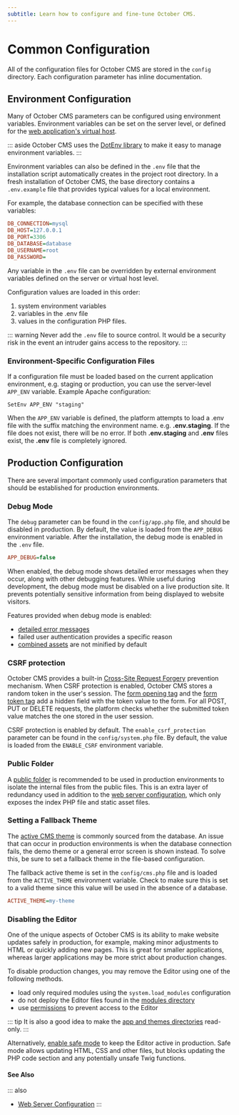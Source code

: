 ```yaml
---
subtitle: Learn how to configure and fine-tune October CMS.
---
```

# Common Configuration

All of the configuration files for October CMS are stored in the `config` directory. Each configuration parameter has inline documentation.

## Environment Configuration

Many of October CMS parameters can be configured using environment variables. Environment variables can be set on the server level, or defined for the [web application's virtual host](https://httpd.apache.org/docs/2.4/env.html).

::: aside
October CMS uses the [DotEnv library](https://github.com/vlucas/phpdotenv) to make it easy to manage environment variables.
:::

Environment variables can also be defined in the `.env` file that the installation script automatically creates in the project root directory. In a fresh installation of October CMS, the base directory contains a `.env.example` file that provides typical values for a local environment.

For example, the database connection can be specified with these variables:

```ini
DB_CONNECTION=mysql
DB_HOST=127.0.0.1
DB_PORT=3306
DB_DATABASE=database
DB_USERNAME=root
DB_PASSWORD=
```

Any variable in the `.env` file can be overridden by external environment variables defined on the server or virtual host level.

Configuration values are loaded in this order:

1. system environment variables
2. variables in the .env file
3. values in the configuration PHP files.

::: warning
Never add the `.env` file to source control. It would be a security risk in the event an intruder gains access to the repository.
:::

### Environment-Specific Configuration Files

If a configuration file must be loaded based on the current application environment, e.g. staging or production, you can use the server-level `APP_ENV` variable. Example Apache configuration:

```text
SetEnv APP_ENV "staging"
```

When the `APP_ENV` variable is defined, the platform attempts to load a .env file with the suffix matching the environment name. e.g. **.env.staging**. If the file does not exist, there will be no error. If both **.env.staging** and **.env** files exist, the **.env** file is completely ignored.

## Production Configuration

There are several important commonly used configuration parameters that should be established for production environments.

### Debug Mode

The `debug` parameter can be found in the `config/app.php` file, and should be disabled in production. By default, the value is loaded from the `APP_DEBUG` environment variable. After the installation, the debug mode is enabled in the `.env` file.

```ini
APP_DEBUG=false
```

When enabled, the debug mode shows detailed error messages when they occur, along with other debugging features. While useful during development, the debug mode must be disabled on a live production site. It prevents potentially sensitive information from being displayed to website visitors.

Features provided when debug mode is enabled:

- [detailed error messages](../cms/pages.md#error-page)
- failed user authentication provides a specific reason
- [combined assets](../markup/filter-theme.md) are not minified by default

### CSRF protection

October CMS provides a built-in [Cross-Site Request Forgery](https://owasp.org/www-community/attacks/csrf) prevention mechanism. When CSRF protection is enabled, October CMS stores a random token in the user's session. The [form opening tag](../extend/services/html.md#opening-a-form) and the [form token tag](../extend/services/html.md#form-tokens) add a hidden field with the token value to the form. For all POST, PUT or DELETE requests, the platform checks whether the submitted token value matches the one stored in the user session.

CSRF protection is enabled by default. The `enable_csrf_protection` parameter can be found in the `config/system.php` file. By default, the value is loaded from the `ENABLE_CSRF` environment variable.

### Public Folder

A [public folder](../setup/web-server-config.md) is recommended to be used in production environments to isolate the internal files from the public files. This is an extra layer of redundancy used in addition to the [web server configuration](../setup/web-server-config.md), which only exposes the index PHP file and static asset files.

### Setting a Fallback Theme

The [active CMS theme](../cms/themes/themes.md) is commonly sourced from the database. An issue that can occur in production environments is when the database connection fails, the demo theme or a general error screen is shown instead. To solve this, be sure to set a fallback theme in the file-based configuration.

The fallback active theme is set in the `config/cms.php` file and is loaded from the `ACTIVE_THEME` environment variable. Check to make sure this is set to a valid theme since this value will be used in the absence of a database.

```ini
ACTIVE_THEME=my-theme
```

### Disabling the Editor

One of the unique aspects of October CMS is its ability to make website updates safely in production, for example, making minor adjustments to HTML or quickly adding new pages. This is great for smaller applications, whereas larger applications may be more strict about production changes.

To disable production changes, you may remove the Editor using one of the following methods.

- load only required modules using the `system.load_modules` configuration
- do not deploy the Editor files found in the [modules directory](./directory-structure.md)
- use [permissions](../extend/backend/permissions.md) to prevent access to the Editor

::: tip
It is also a good idea to make the [app and themes directories](./directory-structure.md) read-only.
:::

Alternatively, [enable safe mode](../setup/web-server-config.md) to keep the Editor active in production. Safe mode allows updating HTML, CSS and other files, but blocks updating the PHP code section and any potentially unsafe Twig functions.

#### See Also

::: also
* [Web Server Configuration](../setup/web-server-config.md)
:::
